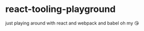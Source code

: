 # react-tooling-playground

just playing around with react and webpack and babel oh my :kissing_heart:
